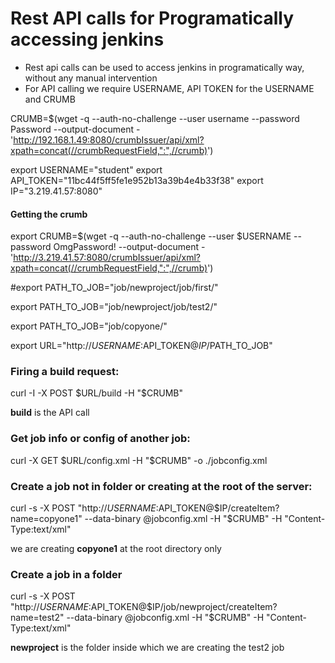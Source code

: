# Rest API calls for Programatically accessing jenkins 

* Rest api calls can be used to access jenkins in programatically way, without any manual 
  intervention
* For API calling we require USERNAME, API TOKEN for the USERNAME and CRUMB 

CRUMB=$(wget -q --auth-no-challenge --user username --password Password --output-document - 'http://192.168.1.49:8080/crumbIssuer/api/xml?xpath=concat(//crumbRequestField,":",//crumb)')

export USERNAME="student"
export API_TOKEN="11bc44f5ff5fe1e952b13a39b4e4b33f38"
export IP="3.219.41.57:8080"
#### Getting the crumb
export CRUMB=$(wget -q --auth-no-challenge --user $USERNAME --password OmgPassword!  --output-document - 'http://3.219.41.57:8080/crumbIssuer/api/xml?xpath=concat(//crumbRequestField,":",//crumb)')

#export PATH_TO_JOB="job/newproject/job/first/"

export PATH_TO_JOB="job/newproject/job/test2/"

export PATH_TO_JOB="job/copyone/"

export URL="http://$USERNAME:$API_TOKEN@$IP/$PATH_TO_JOB"

### Firing a build request:
curl -I -X POST $URL/build -H "$CRUMB"

**build** is the API call

### Get job info or config of another job:

curl -X GET $URL/config.xml -H "$CRUMB" -o ./jobconfig.xml

### Create a job not in folder or creating at the root of the server: 
curl -s -X POST "http://$USERNAME:$API_TOKEN@$IP/createItem?name=copyone1" --data-binary @jobconfig.xml -H "$CRUMB" -H "Content-Type:text/xml"

we are creating **copyone1** at the root directory only

### Create a job in a folder 
curl -s -X POST "http://$USERNAME:$API_TOKEN@$IP/job/newproject/createItem?name=test2" --data-binary @jobconfig.xml -H "$CRUMB" -H "Content-Type:text/xml"

**newproject** is the folder inside which we are creating the test2 job


<!-- wget -q --auth-no-challenge --user student --password OmgPassword! --output-document - "http://3.219.41.57:8080/crumbIssuer/api/xml?xpath=concat(//crumbRequestField,":",//crumb)") -->






